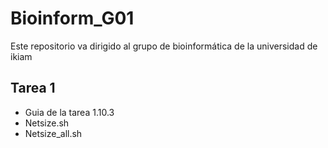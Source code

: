 # Bioinform_G01
Este repositorio va dirigido al grupo de bioinformática de la universidad de ikiam 
## Tarea 1 
- Guia de la tarea 1.10.3
- Netsize.sh
- Netsize_all.sh
